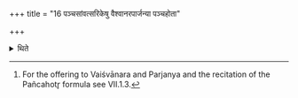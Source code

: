 +++
title = "16 पञ्चसांवत्सरिकेषु वैश्वानरपार्जन्या पञ्चहोता"

+++

<details><summary>थिते</summary>

16. In the Cāturmāsya-sacrifices lasting for five years the offerings to Vaiśvānara and Parjanya and the recitation Pañcahotr̥-formula should not be repeated.[^1]   


[^1]: For the offering to Vaiśvānara and Parjanya and the recitation of the Pañcahotr̥ formula see VII.1.3.
</details>
